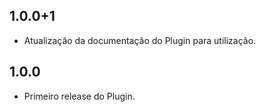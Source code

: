 ## 1.0.0+1

* Atualização da documentação do Plugin para utilização.

## 1.0.0

* Primeiro release do Plugin.
